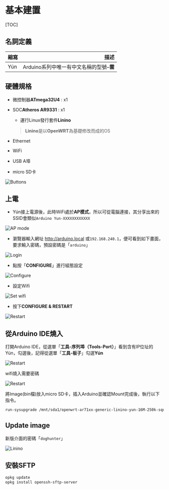 # 基本建置

[TOC]

## 名詞定義

|   縮寫     |    描述 |
| :-------- | --------:|
| Yún  | Arduino系列中唯一有中文名稱的型號–**雲** |

## 硬體規格

- 微控制器**ATmega32U4** : x1
- SOC**Atheros AR9331** : x1
  - 運行Linux發行套件**Linino**
  > **Linino**是以**OpenWRT**為基礎修改而成的OS

- Ethernet
- WiFi
- USB A埠
- micro SD卡

![Buttons](images/yun_1.png)

## 上電

- Yún接上電源後，此時WiFi處於**AP模式**，所以可從電腦連接，其分享出來的SSID會類似`Arduino Yun-XXXXXXXXXXXX`

![AP mode](images/yun_2.png)

- 瀏覽器輸入網址 <http://arduino.local> 或`192.168.240.1`，便可看到如下畫面，要求輸入密碼，預設密碼是「`arduino`」

![Login](images/yun_3.png)

- 點按「**CONFIGURE**」進行組態設定

![Configure](images/yun_4.png)

- 設定Wifi

![Set wifi](images/yun_5.png)

- 按下**CONFIGURE & RESTART**

![Restart](images/yun_6.png)

## 從Arduino IDE燒入

打開Arduino IDE，從選單「**工具-序列埠（Tools-Port）**」看到含有IP位址的Yún，勾選後，記得從選單「**工具-板子**」勾選**Yún**

![Restart](images/yun_7.png)

wifi燒入需要密碼

![Restart](images/yun_8.png)

將Image(bin檔)放入micro SD卡，插入Arduino並確認Mount完成後，執行以下指令。

``` bash
run-sysupgrade /mnt/sda1/openwrt-ar71xx-generic-linino-yun-16M-250k-squashfs-sysupgrade.bin
```

## Update image

新版介面的密碼「`doghunter`」

![Linino](images/yun_9.png)

## 安裝SFTP

``` bash
opkg update
opkg install openssh-sftp-server
```

